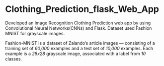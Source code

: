 # Clothing_Prediction_flask_Web_App

Developed an Image Recognition Clothing Prediction web app by using Convolutional Neural Networks(CNNs) and Flask.
Dataset used Fashion MNIST for grayscale images.

Fashion-MNIST is a dataset of Zalando’s article images — consisting of a training set of _60,000_ examples and a test set of _10,000_ examples. Each example is a _28x28_ grayscale image, associated with a label from _10_ classes.

